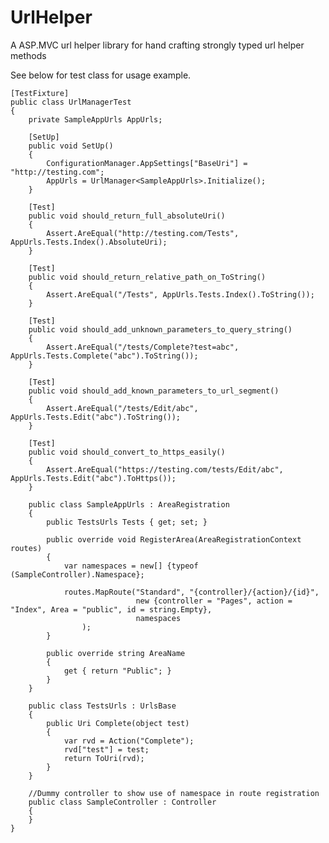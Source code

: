 UrlHelper
=========

A  ASP.MVC url helper library for hand crafting strongly typed url helper methods 

See below for test class for usage example.

	[TestFixture]
	public class UrlManagerTest
	{
		private SampleAppUrls AppUrls;
 
		[SetUp]
		public void SetUp()
		{
			ConfigurationManager.AppSettings["BaseUri"] = "http://testing.com";
			AppUrls = UrlManager<SampleAppUrls>.Initialize();
		}

		[Test]
		public void should_return_full_absoluteUri()
		{
			Assert.AreEqual("http://testing.com/Tests", AppUrls.Tests.Index().AbsoluteUri);
		}

		[Test]
		public void should_return_relative_path_on_ToString()
		{
			Assert.AreEqual("/Tests", AppUrls.Tests.Index().ToString());
		}

		[Test]
		public void should_add_unknown_parameters_to_query_string()
		{
			Assert.AreEqual("/tests/Complete?test=abc", AppUrls.Tests.Complete("abc").ToString());
		}

		[Test]
		public void should_add_known_parameters_to_url_segment()
		{
			Assert.AreEqual("/tests/Edit/abc", AppUrls.Tests.Edit("abc").ToString());
		}

		[Test]
		public void should_convert_to_https_easily()
		{
			Assert.AreEqual("https://testing.com/tests/Edit/abc", AppUrls.Tests.Edit("abc").ToHttps());
		}

		public class SampleAppUrls : AreaRegistration
		{
			public TestsUrls Tests { get; set; }

			public override void RegisterArea(AreaRegistrationContext routes)
			{
				var namespaces = new[] {typeof (SampleController).Namespace};

				routes.MapRoute("Standard", "{controller}/{action}/{id}",
				                new {controller = "Pages", action = "Index", Area = "public", id = string.Empty},
				                namespaces
					);
			}

			public override string AreaName
			{
				get { return "Public"; }
			}
		}

		public class TestsUrls : UrlsBase
		{
			public Uri Complete(object test)
			{
				var rvd = Action("Complete");
				rvd["test"] = test;
				return ToUri(rvd);
			}
		}

		//Dummy controller to show use of namespace in route registration
		public class SampleController : Controller
		{
		}
	}
		